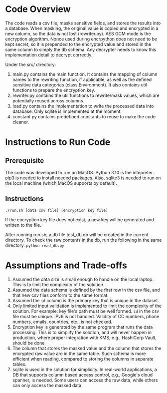 # Code Overview
The code reads a csv file, masks sensitive fields, and stores the results into a database.
When masking, the original value is copied and encrypted in a new column, so the data is not lost (rewriter.py). AES GCM mode is the encryption algorithm. Nonce used during encrpython does not need to be kept secret, so it is prepended to the encrypted value and stored in the same column to simply the db schema. Any decrypter needs to know this implementation detail to decrypt correctly.

Under the src/ directory:
1. main.py contains the main function. It contains the mapping of column names to the rewriting function, if applicable, as well as the defined sensitive data categories (class Environment). It also contains util functions to prepare the encryption key. 
2. rewriter.py contains the util functions to rewrite/mask values, which are potentially reused across columns.
3. load.py contains the implementation to write the processed data into database. Only sqllite is implemented at the moment.
4. constant.py contains predefined constants to reuse to make the code cleaner.


# Instructions to Run Code
## Prerequisite
The code was developed to run on MacOS. Python 3.10 is the intepreter. pip3 is needed to install needed packages. Also, sqlite3 is needed to run on the local machine (which MacOS supports by default).
## Instructions
`./run.sh [data csv file] [encryption key file]`

If the encryption key file does not exist, a new key will be generated and written to the file.

After running run.sh, a db file test_db.db will be created in the current directory. To check the raw contents in the db, run the following in the same directory:
`python read_db.py`

# Assumptions and Trade-offs
1. Assumed the data size is small enough to handle on the local laptop. This is to limit the complexity of the solution.
2. Assumed the data schema is defined by the first row in the csv file, and that new csv files conform to the same format.
3. Assumed the `id` column is the primary key that is unique in the dataset.
4. Only limited input validation is implemented to limit the complexity of the solution. For example: key file's path must be well formed. `id` in the csv file must be unique. IPv6 is not handled. Validity of CC numbers, phone numbers, emails, countries, etc., is not checked.
5. Encryption key is generated by the same program that runs the data processing. This is to simplify the solution, and will never happen in production, where proper integration with KMS, e.g., HashiCorp Vault, should be done.
6. The column that stores the masked value and the column that stores the encrypted raw value are in the same table. Such schema is more efficient when reading, compared to storing the columns in separate tables.
7. sqlite is used in the solution for simplicity. In real-world applications, a DB that supports column based access control, e.g., Google's cloud spanner, is needed. Some users can access the raw data, while others can only access the masked data.
